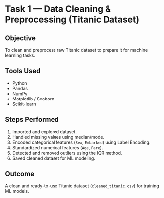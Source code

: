 # Task 1 — Data Cleaning & Preprocessing (Titanic Dataset)

##  Objective
To clean and preprocess raw Titanic dataset to prepare it for machine learning tasks.

##  Tools Used
- Python  
- Pandas  
- NumPy  
- Matplotlib / Seaborn  
- Scikit-learn

##  Steps Performed
1. Imported and explored dataset.  
2. Handled missing values using median/mode.  
3. Encoded categorical features (`Sex`, `Embarked`) using Label Encoding.  
4. Standardized numerical features (`Age`, `Fare`).  
5. Detected and removed outliers using the IQR method.  
6. Saved cleaned dataset for ML modeling.

##  Outcome
A clean and ready-to-use Titanic dataset (`cleaned_titanic.csv`) for training ML models.

